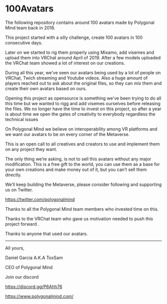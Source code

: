 # 100Avatars
The following repository contains around 100 avatars made by Polygonal Mind team back in 2018.

This project started with a silly challenge, create 100 avatars in 100 consecutive days.

Later on we started to rig them properly using Mixamo, add visemes and upload them into VRChat around April of 2019. After a few models uploaded the VRChat team showed a lot of interest on our creations.

During all this year, we've seen our avatars being used by a lot of people on VRChat, Twich streaming and Youtube videos. Also a huge amount of players reached out  to ask about the original files, so they can mix them and create their own avatars based on ours.

Opening this project as opensource is something we've been trying to do all this time but we wanted to rigg and add visemes ourselves before releasing the files. We no longer have the time to invest on this project, so after a year is about time we open the gates of creativity to everybody regardless the technical issues

On Polygonal Mind we believe on interoperability among VR platforms and we want our avatars to be on every corner of the Metaverse.

This is an open call to all creatives and creators to use and implement them on any project they want.

The only thing we’re asking, is not to sell this avatars without any major modification. This is a free gift to the world, you can use them as a base for your own creations and make money out of it, but you can’t sell them directly.

We’ll keep building the Metaverse, please consider following and supporting us on Twitter.

https://twitter.com/polygonalmind


Thanks to all the Polygonal Mind team members who invested time on this.

Thanks to the VRChat team who gave us motivation needed to push this project forward .

Thanks to anyone that used our avatars.

---
All yours,

Daniel Garcia   A.K.A   ToxSam

CEO of Polygonal Mind  


Join our discord

https://discord.gg/P6Ahh76

https://www.polygonalmind.com/
